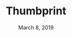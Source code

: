 ---
date: March 8, 2019
title: Thumbprint
company: Thumbtack
link: https://thumbprint.design/
image: images/systems/thumbprint.jpg
description: Thumbprint is a living system that streamlines the design and development process through consolidation, standardization, and documentation.

---
